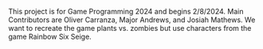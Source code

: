 This project is for Game Programming 2024 and begins 2/8/2024. Main Contributors are Oliver Carranza, Major Andrews, and Josiah Mathews.
We want to recreate the game plants vs. zombies but use characters from the game Rainbow Six Seige.

